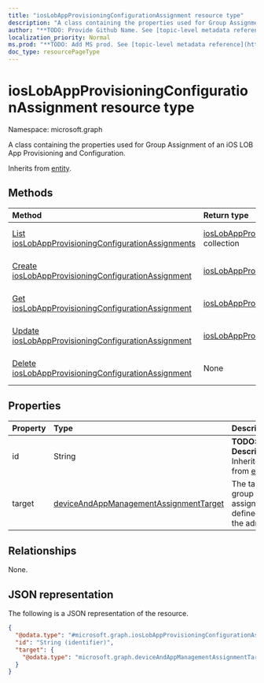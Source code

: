 ```yaml
---
title: "iosLobAppProvisioningConfigurationAssignment resource type"
description: "A class containing the properties used for Group Assignment of an iOS LOB App Provisioning and Configuration."
author: "**TODO: Provide Github Name. See [topic-level metadata reference](https://msgo.azurewebsites.net/add/document/guidelines/metadata.html#topic-level-metadata)**"
localization_priority: Normal
ms.prod: "**TODO: Add MS prod. See [topic-level metadata reference](https://msgo.azurewebsites.net/add/document/guidelines/metadata.html#topic-level-metadata)**"
doc_type: resourcePageType
---
```


# iosLobAppProvisioningConfigurationAssignment resource type

Namespace: microsoft.graph



A class containing the properties used for Group Assignment of an iOS LOB App Provisioning and Configuration.


Inherits from [entity](../resources/entity.md).

## Methods
|Method|Return type|Description|
|:---|:---|:---|
|[List iosLobAppProvisioningConfigurationAssignments](../api/ioslobappprovisioningconfigurationassignment-list.md)|[iosLobAppProvisioningConfigurationAssignment](../resources/ioslobappprovisioningconfigurationassignment.md) collection|Get a list of the [iosLobAppProvisioningConfigurationAssignment](../resources/ioslobappprovisioningconfigurationassignment.md) objects and their properties.|
|[Create iosLobAppProvisioningConfigurationAssignment](../api/ioslobappprovisioningconfigurationassignment-create.md)|[iosLobAppProvisioningConfigurationAssignment](../resources/ioslobappprovisioningconfigurationassignment.md)|Create a new [iosLobAppProvisioningConfigurationAssignment](../resources/ioslobappprovisioningconfigurationassignment.md) object.|
|[Get iosLobAppProvisioningConfigurationAssignment](../api/ioslobappprovisioningconfigurationassignment-get.md)|[iosLobAppProvisioningConfigurationAssignment](../resources/ioslobappprovisioningconfigurationassignment.md)|Read the properties and relationships of an [iosLobAppProvisioningConfigurationAssignment](../resources/ioslobappprovisioningconfigurationassignment.md) object.|
|[Update iosLobAppProvisioningConfigurationAssignment](../api/ioslobappprovisioningconfigurationassignment-update.md)|[iosLobAppProvisioningConfigurationAssignment](../resources/ioslobappprovisioningconfigurationassignment.md)|Update the properties of an [iosLobAppProvisioningConfigurationAssignment](../resources/ioslobappprovisioningconfigurationassignment.md) object.|
|[Delete iosLobAppProvisioningConfigurationAssignment](../api/ioslobappprovisioningconfigurationassignment-delete.md)|None|Deletes an [iosLobAppProvisioningConfigurationAssignment](../resources/ioslobappprovisioningconfigurationassignment.md) object.|

## Properties
|Property|Type|Description|
|:---|:---|:---|
|id|String|**TODO: Add Description** Inherited from [entity](../resources/entity.md)|
|target|[deviceAndAppManagementAssignmentTarget](../resources/deviceandappmanagementassignmenttarget.md)|The target group assignment defined by the admin.|

## Relationships
None.

## JSON representation
The following is a JSON representation of the resource.
<!-- {
  "blockType": "resource",
  "keyProperty": "id",
  "@odata.type": "microsoft.graph.iosLobAppProvisioningConfigurationAssignment",
  "baseType": "microsoft.graph.entity",
  "openType": false
}
-->
``` json
{
  "@odata.type": "#microsoft.graph.iosLobAppProvisioningConfigurationAssignment",
  "id": "String (identifier)",
  "target": {
    "@odata.type": "microsoft.graph.deviceAndAppManagementAssignmentTarget"
  }
}
```

